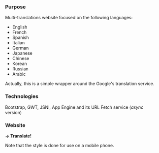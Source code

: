<html>
<head></head>
<body>

<p>
  <h3>Purpose</h3>
Multi-translations website focused on the following languages: 
<ul>
<li>English</li>
<li>French</li>
<li>Spanish</li>
<li>Italian</li>
<li>German</li>
<li>Japanese</li>
<li>Chinese</li>
<li>Korean</li>
<li>Russian</li>
<li>Arabic</li>
</ul>

Actually, this is a simple wrapper around the Google&#39;s translation service.
</p>
<p>
	<h3>Technologies</h3>
Bootstrap, GWT, JSNI, App Engine and its URL Fetch service (<i>async</i> version)
</p>
<p>
	<h3>Website</h3>
	<a href="http://pgu-translate.appspot.com/" target="_blank"><strong>&#8594; Translate!</strong></a>
</p>
<p>
Note that the style is done for use on a mobile phone.
</p>
</body>
</html>
